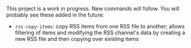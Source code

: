 This project is a work in progress. New commands will follow. You will
probably see these added in the future:
- `rss-copy-items`: copy RSS items from one RSS file to another; allows
  filtering of items and modifying the RSS channel's data by creating a
  new RSS file and then copying over existing items
